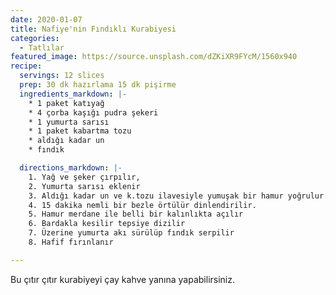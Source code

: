 ```yaml
---
date: 2020-01-07
title: Nafiye'nin Fındıklı Kurabiyesi
categories:
  - Tatlılar
featured_image: https://source.unsplash.com/dZKiXR9FYcM/1560x940
recipe:
  servings: 12 slices
  prep: 30 dk hazırlama 15 dk pişirme
  ingredients_markdown: |-
    * 1 paket katıyağ
    * 4 çorba kaşığı pudra şekeri
    * 1 yumurta sarısı
    * 1 paket kabartma tozu
    * aldığı kadar un
    * fındık

  directions_markdown: |-
    1. Yağ ve şeker çırpılır,
    2. Yumurta sarısı eklenir
    3. Aldığı kadar un ve k.tozu ilavesiyle yumuşak bir hamur yoğrulur.
    4. 15 dakika nemli bir bezle örtülür dinlendirilir.
    5. Hamur merdane ile belli bir kalınlıkta açılır
    6. Bardakla kesilir tepsiye dizilir
    7. Üzerine yumurta akı sürülüp fındık serpilir
    8. Hafif fırınlanır

---
```

Bu çıtır çıtır kurabiyeyi çay kahve yanına yapabilirsiniz.
